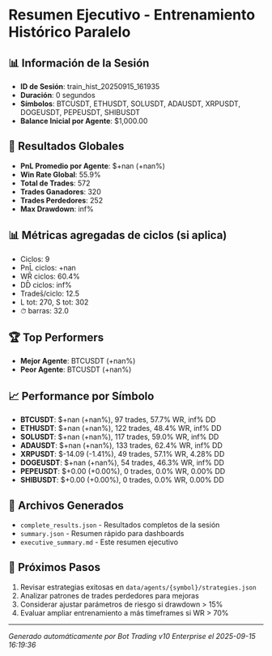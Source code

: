 # Resumen Ejecutivo - Entrenamiento Histórico Paralelo

## 📊 Información de la Sesión
- **ID de Sesión**: train_hist_20250915_161935
- **Duración**: 0 segundos
- **Símbolos**: BTCUSDT, ETHUSDT, SOLUSDT, ADAUSDT, XRPUSDT, DOGEUSDT, PEPEUSDT, SHIBUSDT
- **Balance Inicial por Agente**: $1,000.00

## 🎯 Resultados Globales
- **PnL Promedio por Agente**: $+nan (+nan%)
- **Win Rate Global**: 55.9%
- **Total de Trades**: 572
- **Trades Ganadores**: 320
- **Trades Perdedores**: 252
- **Max Drawdown**: inf%

## 📊 Métricas agregadas de ciclos (si aplica)
- Ciclos: 9
- PnL̄ ciclos: +nan
- WR̄ ciclos: 60.4%
- DD̄ ciclos: inf%
- Trades̄/ciclo: 12.5
- L tot: 270, S tot: 302
- ⏱̄ barras: 32.0


## 🏆 Top Performers
- **Mejor Agente**: BTCUSDT (+nan%)
- **Peor Agente**: BTCUSDT (+nan%)

## 📈 Performance por Símbolo
- **BTCUSDT**: $+nan (+nan%), 97 trades, 57.7% WR, inf% DD
- **ETHUSDT**: $+nan (+nan%), 122 trades, 48.4% WR, inf% DD
- **SOLUSDT**: $+nan (+nan%), 117 trades, 59.0% WR, inf% DD
- **ADAUSDT**: $+nan (+nan%), 133 trades, 62.4% WR, inf% DD
- **XRPUSDT**: $-14.09 (-1.41%), 49 trades, 57.1% WR, 4.28% DD
- **DOGEUSDT**: $+nan (+nan%), 54 trades, 46.3% WR, inf% DD
- **PEPEUSDT**: $+0.00 (+0.00%), 0 trades, 0.0% WR, 0.00% DD
- **SHIBUSDT**: $+0.00 (+0.00%), 0 trades, 0.0% WR, 0.00% DD

## 📁 Archivos Generados
- `complete_results.json` - Resultados completos de la sesión
- `summary.json` - Resumen rápido para dashboards
- `executive_summary.md` - Este resumen ejecutivo

## 🎯 Próximos Pasos
1. Revisar estrategias exitosas en `data/agents/{symbol}/strategies.json`
2. Analizar patrones de trades perdedores para mejoras
3. Considerar ajustar parámetros de riesgo si drawdown > 15%
4. Evaluar ampliar entrenamiento a más timeframes si WR > 70%

---
*Generado automáticamente por Bot Trading v10 Enterprise el 2025-09-15 16:19:36*
